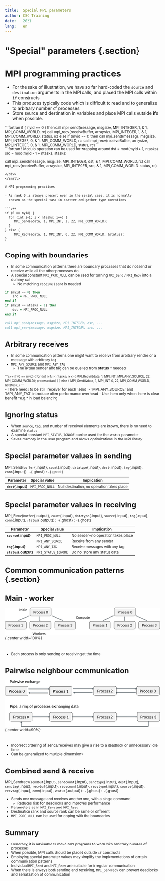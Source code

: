 ```yaml
---
title:  Special MPI parameters
author: CSC Training
date:   2021
lang:   en
---
```


# "Special" parameters {.section}

# MPI programming practices

- For the sake of illustration, we have so far hard-coded the `source`
  and `destination` arguments in the MPI calls, and placed the MPI
  calls within `if` constructs
- This produces typically code which is difficult to read and to
  generalize to arbitrary number of processes
- Store source and destination in variables and place MPI calls
  outside **if**s when possible. 

<small>
<div class=column>
```fortran
  if ( myid == 0 ) then
     call mpi_send(message, msgsize, MPI_INTEGER, 1, &
          1, MPI_COMM_WORLD, rc)
     call mpi_recv(receiveBuffer, arraysize, MPI_INTEGER, 1,  &
          1, MPI_COMM_WORLD, status, rc)
  else if (myid == 1) then
     call mpi_send(message, msgsize, MPI_INTEGER, 0, &
          1, MPI_COMM_WORLD, rc)
     call mpi_recv(receiveBuffer, arraysize, MPI_INTEGER, 0,  &
          1, MPI_COMM_WORLD, status, rc)
```
</div>

<div class=column>
```fortran
  ! Modulo operation can be used for wrapping around
  dst = mod(myid + 1, ntasks)
  src = mod(myid - 1 + ntasks, ntasks)

  call mpi_send(message, msgsize, MPI_INTEGER, dst, &
          1, MPI_COMM_WORLD, rc)
  call mpi_recv(receiveBuffer, arraysize, MPI_INTEGER, src,  &
          1, MPI_COMM_WORLD, status, rc)

``` 
</div>
</small>

# MPI programming practices

- As rank 0 is always present even in the serial case, it is normally
  chosen as the special task in scatter and gather type operations
  
```c++
if (0 == myid) {
  for (int i=1; i < ntasks; i++) {
     MPI_Send(&data, 1, MPI_INT, i, 22, MPI_COMM_WORLD);
  }
} else {
     MPI_Recv(&data, 1, MPI_INT, 0, 22, MPI_COMM_WORLD, &status);
}
```

# Coping with boundaries

- In some communication patterns there are boundary processes that do
  not send or receive while all the other processes do
- A special constant `MPI_PROC_NULL` can be used for turning
  `MPI_Send` / `MPI_Recv` into a dummy call
    - No matching `receive` / `send` is needed
	
```fortran
if (myid == 0) then
    src = MPI_PROC_NULL
end if
if (myid == ntasks - 1) then
    dst = MPI_PROC_NULL
end if

call mpi_send(message, msgsize, MPI_INTEGER, dst, ...
call mpi_recv(message, msgsize, MPI_INTEGER, src, ...
```


# Arbitrary receives

- In some communication patterns one might want to receive from
  arbitrary sender or a message with arbitrary tag
- `MPI_ANY_SOURCE` and `MPI_ANY_TAG`
    - The actual sender and tag can be queried from **status** if
      needed

<div class=column>
<small>
```c++
if (0 == myid) {
  for (int i=1; i < ntasks; i++) {
     MPI_Recv(&data, 1, MPI_INT, MPI_ANY_SOURCE, 22, MPI_COMM_WORLD);
	 process(data)
  }
} else {
     MPI_Send(&data, 1, MPI_INT, 0, 22, MPI_COMM_WORLD, &status);
}
```
</small>
</div> 

<div class=column>
- There needs to be still `receive` for each `send`
- `MPI_ANY_SOURCE` and `MPI_ANY_TAG` introduce often performance
  overhead
- Use them only when there is clear benefit *e.g.* in load balancing
</div> 

# Ignoring **status**

- When `source`, `tag`, and number of received elements are known,
  there is no need to examine `status`
- A special constant `MPI_STATUS_IGNORE` can be used for the `status`
  parameter
- Saves memory in the user program and allows optimizations in the MPI library

# Special parameter values in sending

MPI_Send(`buffer`{.input}, `count`{.input}, `datatype`{.input}, `dest`{.input}, `tag`{.input}, `comm`{.input})
  : `-`{.ghost}
    : `-`{.ghost}

| Parameter          | Special value    | Implication                                  |
| ----------         | ---------------- | -------------------------------------------- |
| **`dest`{.input}** | `MPI_PROC_NULL`  | Null destination, no operation takes place   |

# Special parameter values in receiving

MPI_Recv(`buffer`{.output}, `count`{.input}, `datatype`{.input}, `source`{.input}, `tag`{.input}, `comm`{.input}, `status`{.output})
  : `-`{.ghost}
    : `-`{.ghost}

| Parameter             | Special value       | Implication                                  |
| ----------            | ----------------    | -------------------------------------------- |
| **`source`{.input}**  | `MPI_PROC_NULL`     | No sender=no operation takes place           |
|                       | `MPI_ANY_SOURCE`    | Receive from any sender                      |
| **`tag`{.input}**     | `MPI_ANY_TAG`       | Receive messages with any tag                |
| **`status`{.output}** | `MPI_STATUS_IGNORE` | Do not store any status data                 |

# Common communication patterns {.section}

# Main - worker 

![](img/comm_patt1.png){.center width=100%}

<br>

- Each process is only sending or receiving at the time

# Pairwise neighbour communication

![](img/comm_patt2.png){.center width=90%}

<br>

- Incorrect ordering of sends/receives may give a rise to a deadlock
  or unnecessary idle time
- Can be generalized to multiple dimensions

# Combined send & receive 

MPI_Sendrecv(`sendbuf`{.input}, `sendcount`{.input}, `sendtype`{.input}, `dest`{.input}, `sendtag`{.input}, `recvbuf`{.input}, `recvcount`{.input}, `recvtype`{.input}, `source`{.input}, `recvtag`{.input}, `comm`{.input}, `status`{.output})
  : `-`{.ghost}
    : `-`{.ghost}

- Sends one message and receives another one, with a single command
    - Reduces risk for deadlocks and improves performance
- Parameters as in `MPI_Send` and `MPI_Recv`
- Destination rank and source rank can be same or different
- `MPI_PROC_NULL` can be used for coping with the boundaries


# Summary 

- Generally, it is advisable to make MPI programs to work with
  arbitrary number of processes
- When possible, MPI calls should be placed outside `if` constructs
- Employing special parameter values may simplify the implementations
  of certain communication patterns
- Individual `MPI_Send` and `MPI_Recv` are suitable for irregular communication
- When there is always both sending and receiving, `MPI_Sendrecv` can prevent deadlocks
  and serialization of communication

